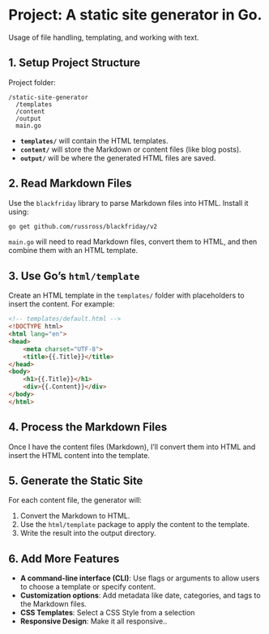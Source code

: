 # Project: A static site generator in Go.
Usage of file handling, templating, and working with text.

## **1. Setup Project Structure**
Project folder:
```
/static-site-generator
  /templates
  /content
  /output
  main.go
```
- **`templates/`** will contain the HTML templates.
- **`content/`** will store the Markdown or content files (like blog posts).
- **`output/`** will be where the generated HTML files are saved.

## **2. Read Markdown Files**
Use the `blackfriday` library to parse Markdown files into HTML. Install it using:
```bash
go get github.com/russross/blackfriday/v2
```
`main.go` will need to read Markdown files, convert them to HTML, and then combine them with an HTML template.

## **3. Use Go’s `html/template`**
Create an HTML template in the `templates/` folder with placeholders to insert the content. For example:
```html
<!-- templates/default.html -->
<!DOCTYPE html>
<html lang="en">
<head>
    <meta charset="UTF-8">
    <title>{{.Title}}</title>
</head>
<body>
    <h1>{{.Title}}</h1>
    <div>{{.Content}}</div>
</body>
</html>
```

## **4. Process the Markdown Files**
Once I have the content files (Markdown), I’ll convert them into HTML and insert the HTML content into the template.

## **5. Generate the Static Site**
For each content file, the generator will:
1. Convert the Markdown to HTML.
2. Use the `html/template` package to apply the content to the template.
3. Write the result into the output directory.

## **6. Add More Features**
- **A command-line interface (CLI)**: Use flags or arguments to allow users to choose a template or specify content.
- **Customization options**: Add metadata like date, categories, and tags to the Markdown files.
- **CSS Templates**: Select a CSS Style from a selection
- **Responsive Design**: Make it all responsive..
